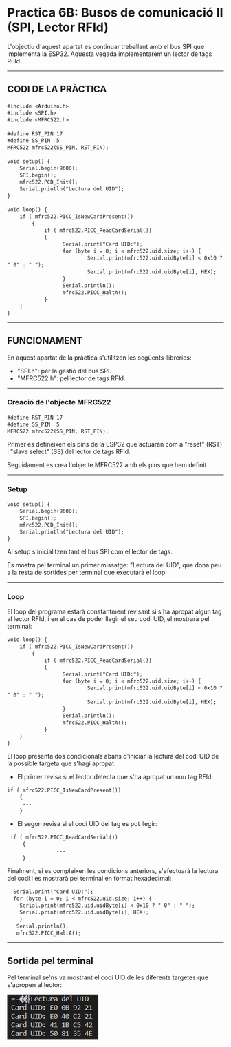 # Practica 6B: Busos de comunicació II (SPI, Lector RFId)
L'objectiu d'aquest apartat es continuar treballant amb el bus SPI que implementa la ESP32. Aquesta vegada implementarem un lector de tags RFId.
___
## CODI DE LA PRÀCTICA
```
#include <Arduino.h>
#include <SPI.h>
#include <MFRC522.h>

#define RST_PIN	17   
#define SS_PIN	5  
MFRC522 mfrc522(SS_PIN, RST_PIN); 

void setup() {
	Serial.begin(9600); 
	SPI.begin();        
	mfrc522.PCD_Init(); 
	Serial.println("Lectura del UID");
}

void loop() {
	if ( mfrc522.PICC_IsNewCardPresent()) 
        {
            if ( mfrc522.PICC_ReadCardSerial()) 
            {
                  Serial.print("Card UID:");
                  for (byte i = 0; i < mfrc522.uid.size; i++) {
                          Serial.print(mfrc522.uid.uidByte[i] < 0x10 ? " 0" : " ");
                          Serial.print(mfrc522.uid.uidByte[i], HEX);   
                  } 
                  Serial.println();
                  mfrc522.PICC_HaltA();         
            }      
	}	
}
```
___
## FUNCIONAMENT 
En aquest apartat de la pràctica s'utilitzen les següents llibreries:
* "SPI.h": per la gestió del bus SPI.
* "MFRC522.h": pel lector de tags RFId.
___
### Creació de l'objecte MFRC522
```
#define RST_PIN	17   
#define SS_PIN	5  
MFRC522 mfrc522(SS_PIN, RST_PIN); 
```
Primer es defineixen els pins de la ESP32 que actuaràn com a "reset" (RST) i "slave select" (SS) del lector de tags RFId.

Seguidament es crea l'objecte MFRC522 amb els pins que hem definit
___
### Setup
```
void setup() {
	Serial.begin(9600); 
	SPI.begin();        
	mfrc522.PCD_Init(); 
	Serial.println("Lectura del UID");
}
```
Al setup s'inicialitzen tant el bus SPI com el lector de tags.

Es mostra pel terminal un primer missatge: "Lectura del UID", que dona peu a la resta de sortides per terminal que executarà el loop.
___
### Loop
El loop del programa estarà constantment revisant si s'ha apropat algun tag al lector RFId, i en el cas de poder llegir el seu codi UID, el mostrarà pel terminal:
```
void loop() {
	if ( mfrc522.PICC_IsNewCardPresent()) 
        {
            if ( mfrc522.PICC_ReadCardSerial()) 
            {
                  Serial.print("Card UID:");
                  for (byte i = 0; i < mfrc522.uid.size; i++) {
                          Serial.print(mfrc522.uid.uidByte[i] < 0x10 ? " 0" : " ");
                          Serial.print(mfrc522.uid.uidByte[i], HEX);   
                  } 
                  Serial.println();
                  mfrc522.PICC_HaltA();         
            }      
	}	
}
```
El loop presenta dos condicionals abans d'iniciar la lectura del codi UID de la possible targeta que s'hagi apropat:

* El primer revisa si el lector detecta que s'ha apropat un nou tag RFId:
```
if ( mfrc522.PICC_IsNewCardPresent()) 
    {
     ---     
	}
```
* El segon revisa si el codi UID del tag es pot llegir:
```
 if ( mfrc522.PICC_ReadCardSerial()) 
     {
                ---
     }
```
Finalment, si es compleixen les condicions anteriors, s'efectuarà la lectura del codi i es mostrarà pel terminal en format hexadecimal:
```
  Serial.print("Card UID:");
  for (byte i = 0; i < mfrc522.uid.size; i++) {
    Serial.print(mfrc522.uid.uidByte[i] < 0x10 ? " 0" : " ");
    Serial.print(mfrc522.uid.uidByte[i], HEX);   
    } 
   Serial.println();
   mfrc522.PICC_HaltA(); 
```
___
## Sortida pel terminal
Pel terminal se'ns va mostrant el codi UID de les diferents targetes que s'apropen al lector:

![terminalp6b](terminalp6b.png)
